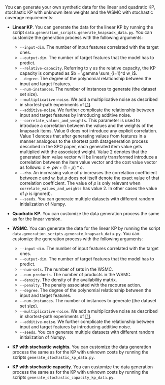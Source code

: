 You can generate your own synthetic data for the linear and quadratic KP, stochastic KP with unknown item weights and 
the WSMC with stochastic coverage requirements:

* **Linear KP**. You can generate the data for the linear KP by running the script 
`data.generation_scripts.generate_knapsack_data.py`. You can customize the generation process with the following 
arguments:
    * `--input-dim`. The number of input features correlated with the target ones.
    * `--output-dim`. The number of target features that the model has to predict.
    * `--relative-capacity`. Referring to $\gamma$ as the relative capacity, the KP capacity is computed as 
    $b = \gamma \sum_{i=1}^d w_i$.
    * `--degree`. The degree of the polynomial relationship between the input and target features.
    * `--num-instances`. The number of instances to generate (the dataset set size).
    * `--multiplicative-noise`. We add a multiplicative noise as described in shortest-path experiments of [[1]](#1).
    * `--additive-noise`. We further complicate the relationship between input and target features by introducing 
    additive noise.
    * `--correlate_values_and_weights`. This parameter is used to introduce a correlation between the values and the 
    weights of the knapsack items. Value 0 does not introduce any explicit correlation. Value 1 denotes that after 
    generating values from features in a manner analogous to the shortest path datageneration process described in the 
    SPO paper, each generated item value gets multiplied with the associated weight. Value 2 denotes that the generated 
    item value vector will be linearly transformed introduce a correlation between the item value vector and the cost 
    value vector as follows: $c \leftarrow \rho  w + (1 - \rho) * c$.
    * `--rho`. An increasing value of $\rho$ increases the correlation coefficient between c and w, but $\rho$ does not 
    itself denote the exact value of that correlation coefficient. The value of $\rho$ is only relevant when 
    `correlate_values_and_weights` has value 2. In other cases the value of $\rho$ is ignored).
    * `--seeds`. You can generate multiple datasets with different random initialization of Numpy.

* **Quadratic KP**. You can customize the data generation process the same as for the linear version.

* **WSMC**. You can generate the data for the linear KP by running the script 
`data.generation_scripts.generate_knapsack_data.py`. You can customize the generation process with the following 
arguments:
    * `--input-dim`. The number of input features correlated with the target ones.
    * `--output-dim`. The number of target features that the model has to predict.
    * `--num-sets`. The number of sets in the WSMC.
    * `--num-products`. The number of products in the WSMC.
    * `--density`. The density of the availability matrix.
    * `--penalty`. The penalty associated with the recourse action.
    * `--degree`. The degree of the polynomial relationship between the input and target features.
    * `--num-instances`. The number of instances to generate (the dataset set size).
    * `--multiplicative-noise`. We add a multiplicative noise as described in shortest-path experiments of [[1]](#1).
    * `--additive-noise`. We further complicate the relationship between input and target features by introducing 
    additive noise.
    * `--seeds`. You can generate multiple datasets with different random initialization of Numpy.

* **KP with stochastic weights**. You can customize the data generation process the same as for the KP with unknown costs 
                               by running the scripts `generate_stochastic_kp_data.py`.
* **KP with stochastic capacity**. You can customize the data generation process the same as for the KP with unknown costs 
                                     by running the scripts `generate_stochastic_capacity_kp_data.py`.